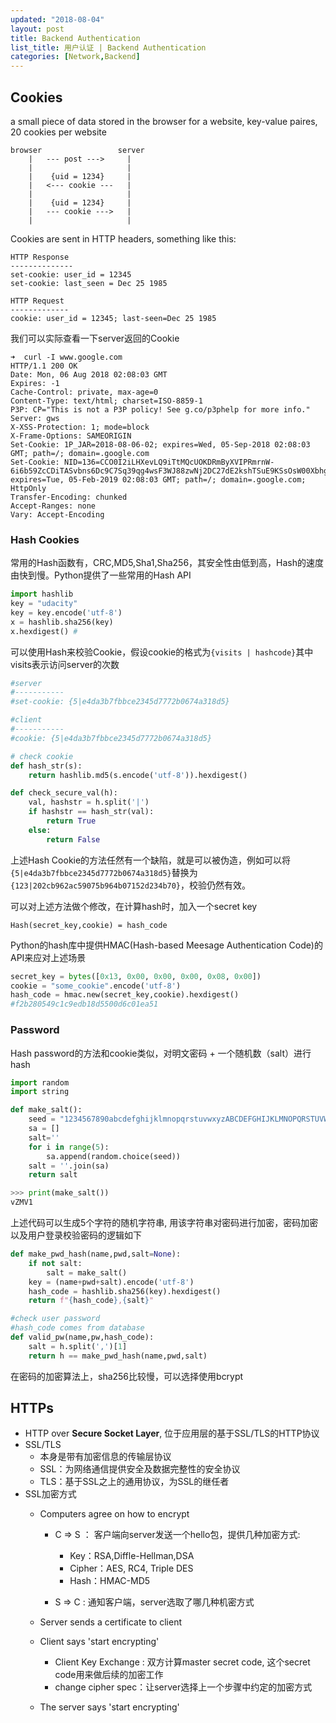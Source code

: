 ```yaml
---
updated: "2018-08-04"
layout: post
title: Backend Authentication
list_title: 用户认证 | Backend Authentication
categories: [Network,Backend]
---
```


## Cookies

a small piece of data stored in the browser for a website, key-value paires, 20 cookies per website

```
browser                 server
    |   --- post --->     |
    |                     |
    |    {uid = 1234}     |
    |   <--- cookie ---   |
    |                     |
    |    {uid = 1234}     |
    |   --- cookie --->   |
    |                     |
```
Cookies are sent in HTTP headers, something like this:

```
HTTP Response
--------------
set-cookie: user_id = 12345
set-cookie: last_seen = Dec 25 1985

HTTP Request
-------------
cookie: user_id = 12345; last-seen=Dec 25 1985
```

我们可以实际查看一下server返回的Cookie

```
➜  curl -I www.google.com
HTTP/1.1 200 OK
Date: Mon, 06 Aug 2018 02:08:03 GMT
Expires: -1
Cache-Control: private, max-age=0
Content-Type: text/html; charset=ISO-8859-1
P3P: CP="This is not a P3P policy! See g.co/p3phelp for more info."
Server: gws
X-XSS-Protection: 1; mode=block
X-Frame-Options: SAMEORIGIN
Set-Cookie: 1P_JAR=2018-08-06-02; expires=Wed, 05-Sep-2018 02:08:03 GMT; path=/; domain=.google.com
Set-Cookie: NID=136=CCO0I2iLHXevLQ9iTtMQcUOKDRmByXVIPRmrnW-6i6b59ZcCDiTASvbns6Dc9C7Sq39qg4wsF3WJ88zwNj2DC27dE2kshTSuE9KSsOsW00Xbhgnyn6ZY4QnJHdCEZNZc; expires=Tue, 05-Feb-2019 02:08:03 GMT; path=/; domain=.google.com; HttpOnly
Transfer-Encoding: chunked
Accept-Ranges: none
Vary: Accept-Encoding
```

### Hash Cookies

常用的Hash函数有，CRC,MD5,Sha1,Sha256，其安全性由低到高，Hash的速度由快到慢。Python提供了一些常用的Hash API

```python
import hashlib
key = "udacity"
key = key.encode('utf-8')
x = hashlib.sha256(key)
x.hexdigest() #
```
可以使用Hash来校验Cookie，假设cookie的格式为`{visits | hashcode}`其中visits表示访问server的次数

```python
#server
#-----------
#set-cookie: {5|e4da3b7fbbce2345d7772b0674a318d5}

#client
#-----------
#cookie: {5|e4da3b7fbbce2345d7772b0674a318d5}

# check cookie 
def hash_str(s):
    return hashlib.md5(s.encode('utf-8')).hexdigest()

def check_secure_val(h):
    val, hashstr = h.split('|')
    if hashstr == hash_str(val):
        return True
    else:
        return False
```

上述Hash Cookie的方法任然有一个缺陷，就是可以被伪造，例如可以将`{5|e4da3b7fbbce2345d7772b0674a318d5}`替换为`{123|202cb962ac59075b964b07152d234b70}`，校验仍然有效。

可以对上述方法做个修改，在计算hash时，加入一个secret key

```
Hash(secret_key,cookie) = hash_code
```

Python的hash库中提供HMAC(Hash-based Meesage Authentication Code)的API来应对上述场景

```python
secret_key = bytes([0x13, 0x00, 0x00, 0x00, 0x08, 0x00])
cookie = "some_cookie".encode('utf-8')
hash_code = hmac.new(secret_key,cookie).hexdigest()
#f2b280549c1c9edb18d5500d6c01ea51
```

### Password

Hash password的方法和cookie类似，对明文密码 + 一个随机数（salt）进行hash

```python
import random
import string

def make_salt():
    seed = "1234567890abcdefghijklmnopqrstuvwxyzABCDEFGHIJKLMNOPQRSTUVWXYZ!@#$%^&*()_+=-"
    sa = []
    salt=''
    for i in range(5):
        sa.append(random.choice(seed))
    salt = ''.join(sa)
    return salt

>>> print(make_salt())
vZMV1
```
上述代码可以生成5个字符的随机字符串, 用该字符串对密码进行加密，密码加密以及用户登录校验密码的逻辑如下

```python
def make_pwd_hash(name,pwd,salt=None):
    if not salt:
        salt = make_salt()
    key = (name+pwd+salt).encode('utf-8')
    hash_code = hashlib.sha256(key).hexdigest()
    return f"{hash_code},{salt}"

#check user password
#hash_code comes from database
def valid_pw(name,pw,hash_code):
    salt = h.split(',')[1]
    return h == make_pwd_hash(name,pwd,salt)
```
在密码的加密算法上，sha256比较慢，可以选择使用bcrypt

## HTTPs

- HTTP over **Secure Socket Layer**, 位于应用层的基于SSL/TLS的HTTP协议
- SSL/TLS
	- 本身是带有加密信息的传输层协议
	- SSL：为网络通信提供安全及数据完整性的安全协议
	- TLS：基于SSL之上的通用协议，为SSL的继任者
- SSL加密方式
	- Computers agree on how to encrypt
		- C => S ： 客户端向server发送一个hello包，提供几种加密方式:
			- Key：RSA,Diffle-Hellman,DSA
			- Cipher：AES, RC4, Triple DES
			- Hash：HMAC-MD5

		- S => C : 通知客户端，server选取了哪几种机密方式

	- Server sends a certificate to client
	- Client says 'start encrypting'
		- Client Key Exchange : 双方计算master secret code, 这个secret code用来做后续的加密工作
		- change cipher spec：让server选择上一个步骤中约定的加密方式
	- The server says 'start encrypting'
